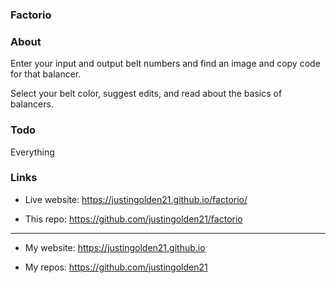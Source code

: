 ### Factorio

### About

Enter your input and output belt numbers and find an image and copy code for that balancer.

Select your belt color, suggest edits, and read about the basics of balancers.

### Todo

Everything

### Links

- Live website: https://justingolden21.github.io/factorio/

- This repo: https://github.com/justingolden21/factorio

<hr>

- My website: https://justingolden21.github.io

- My repos: https://github.com/justingolden21
